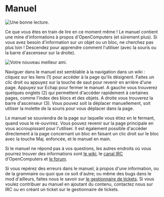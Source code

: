 # Manuel

![Une bonne lecture.](oredict:oc:manual)

Ce que vous êtes en train de lire en ce moment même ! Le manuel contient une mine d'informations à propos d'OpenComputers (et sûrement plus). Si vous avez besoin d'information sur un objet ou un bloc, ne cherchez pas plus loin ! Descendez pour apprendre comment l'utiliser (avec la souris ou la barre d'ascenseur sur la droite).

![Votre nouveau meilleur ami.](opencomputers:doc/img/manual.png)

Naviguer dans le manuel est semblable à la navigation dans un wiki : cliquez sur les liens (1) pour accéder à la page qu'ils désignent. Faites un clic droit ou appuyez sur la touche de saut pour revenir en arrière d'une page. Appuyez sur Echap pour fermer le manuel. A gauche vous trouverez quelques onglets (2) qui permettent d'accéder rapidement à certaines pages, comme l'index des blocs et des objets. A droite vous trouverez la barre d'ascenseur (3). Vous pouvez soit la déplacer manuellement, soit utiliser la molette de la souris pour vous déplacer dans la page.

Le manuel se souviendra de la page sur laquelle vous étiez en le fermant, quand vous le ré-ouvrirez. Vous pouvez revenir sur la page principale en vous accroupissant pour l'utiliser. Il est également possible d'accéder directement à la page concernant un bloc en faisant un clic droit sur le bloc avec la touche Maj. enfoncée, et le manuel en main.

Si le manuel ne répond pas à vos questions, les autres endroits où vous pourrez trouver des informations sont [le wiki](http://ocdoc.cil.li), le [canal IRC](http://webchat.esper.net/?channels=#oc) d'OpenComputers et [le forum](http://oc.cil.li/).

Si vous repérez des erreurs dans le manuel, à propos d'une information, ou de la grammaire ou quoi que ce soit d'autre; ou même des bugs dans le mod d'ailleurs, faites nous le savoir sur [le gestionnaire de tickets](https://github.com/MightyPirates/OpenComputers/issues). Si vous voulez contribuer au manuel en ajoutant du contenu, contactez nous sur IRC ou en créant un ticket sur le gestionnaire de tickets.

